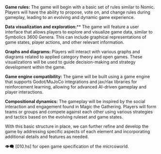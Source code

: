 **Game rules:** The game will begin with a basic set of rules similar to Nomic. Players will have the ability to propose, vote on, and change rules during gameplay, leading to an evolving and dynamic game experience.

**Data visualization and exploration:**** The game will feature a user interface that allows players to explore and visualize game data, similar to Symbolics 3600 Genera. This can include graphical representations of game states, player actions, and other relevant information.

**Graphs and diagrams:** Players will interact with various graphs and diagrams related to applied category theory and open games. These visualizations will be used to guide decision-making and strategy development within the game.

**Game engine compatibility:** The game will be built using a game engine that supports Godot/MuJoCo integrations and jax/rlax libraries for reinforcement learning, allowing for advanced AI-driven gameplay and player interactions.

**Compositional dynamics:** The gameplay will be inspired by the social interaction and engagement found in Magic the Gathering. Players will form teams or groups and compete against each other using various strategies and tactics based on the evolving ruleset and game states.

With this basic structure in place, we can further refine and develop the game by addressing specific aspects of each element and incorporating additional details and features as needed.

👁️‍🗨️ [010.hs] for open game specification of the micrcoworld.